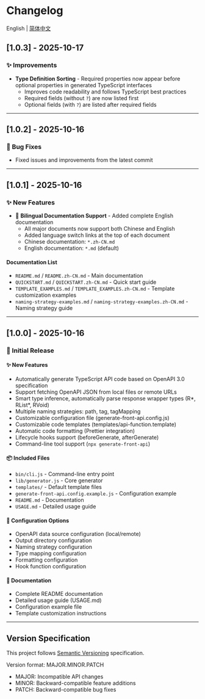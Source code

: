 # Changelog

English | [简体中文](./CHANGELOG.zh-CN.md)

## [1.0.3] - 2025-10-17

### ✨ Improvements

- **Type Definition Sorting** - Required properties now appear before optional properties in generated TypeScript interfaces
  - Improves code readability and follows TypeScript best practices
  - Required fields (without `?`) are now listed first
  - Optional fields (with `?`) are listed after required fields

---

## [1.0.2] - 2025-10-16

### 🔧 Bug Fixes

- Fixed issues and improvements from the latest commit

---

## [1.0.1] - 2025-10-16

### ✨ New Features

- 📖 **Bilingual Documentation Support** - Added complete English documentation
  - All major documents now support both Chinese and English
  - Added language switch links at the top of each document
  - Chinese documentation: `*.zh-CN.md`
  - English documentation: `*.md` (default)

#### Documentation List

- `README.md` / `README.zh-CN.md` - Main documentation
- `QUICKSTART.md` / `QUICKSTART.zh-CN.md` - Quick start guide
- `TEMPLATE_EXAMPLES.md` / `TEMPLATE_EXAMPLES.zh-CN.md` - Template customization examples
- `naming-strategy-examples.md` / `naming-strategy-examples.zh-CN.md` - Naming strategy guide

---

## [1.0.0] - 2025-10-16

### 🎉 Initial Release

#### ✨ New Features

- Automatically generate TypeScript API code based on OpenAPI 3.0 specification
- Support fetching OpenAPI JSON from local files or remote URLs
- Smart type inference, automatically parse response wrapper types (R*, RList*, RVoid)
- Multiple naming strategies: path, tag, tagMapping
- Customizable configuration file (generate-front-api.config.js)
- Customizable code templates (templates/api-function.template)
- Automatic code formatting (Prettier integration)
- Lifecycle hooks support (beforeGenerate, afterGenerate)
- Command-line tool support (`npx generate-front-api`)

#### 📦 Included Files

- `bin/cli.js` - Command-line entry point
- `lib/generator.js` - Core generator
- `templates/` - Default template files
- `generate-front-api.config.example.js` - Configuration example
- `README.md` - Documentation
- `USAGE.md` - Detailed usage guide

#### 🔧 Configuration Options

- OpenAPI data source configuration (local/remote)
- Output directory configuration
- Naming strategy configuration
- Type mapping configuration
- Formatting configuration
- Hook function configuration

#### 📝 Documentation

- Complete README documentation
- Detailed usage guide (USAGE.md)
- Configuration example file
- Template customization instructions

---

## Version Specification

This project follows [Semantic Versioning](https://semver.org/) specification.

Version format: MAJOR.MINOR.PATCH

- MAJOR: Incompatible API changes
- MINOR: Backward-compatible feature additions
- PATCH: Backward-compatible bug fixes
